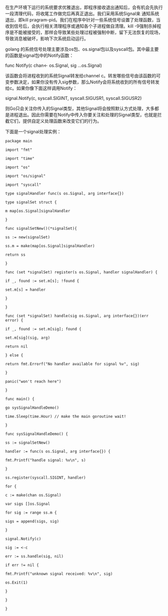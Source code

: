 在生产环境下运行的系统要求优雅退出，即程序接收退出通知后，会有机会先执行一段清理代码，将收尾工作做完后再真正退出。我们采用系统Signal来 通知系统退出，即kill pragram-pid。我们在程序中针对一些系统信号设置了处理函数，当收到信号后，会执行相关清理程序或通知各个子进程做自清理。kill -9强制杀掉程序是不能被接受的，那样会导致某些处理过程被强制中断，留下无法恢复的现场，导致消息被破坏，影响下次系统启动运行。

golang 的系统信号处理主要涉及os包、os.signal包以及syscall包。其中最主要的函数是signal包中的Notify函数：

func Notify\(c chan&lt;- os.Signal, sig …os.Signal\)

该函数会将进程收到的系统Signal转发给channel c。转发哪些信号由该函数的可变参数决定，如果你没有传入sig参数，那么Notify会将系统收到的所有信号转发给c。如果你像下面这样调用Notify：

signal.Notify\(c, syscall.SIGINT, syscall.SIGUSR1, syscall.SIGUSR2\)

则Go只会关注你传入的Signal类型，其他Signal将会按照默认方式处理，大多都是进程退出。因此你需要在Notify中传入你要关注和处理的Signal类型，也就是拦截它们，提供自定义处理函数来改变它们的行为。

下面是一个signal处理实例：

`package main`

`import "fmt"`

`import "time"`

`import "os"`

`import "os/signal"`

`import "syscall"`

`type signalHandler func(s os.Signal, arg interface{})`

`type signalSet struct {`

`m map[os.Signal]signalHandler`

`}`

`func signalSetNew()(*signalSet){`

`ss := new(signalSet)`

`ss.m = make(map[os.Signal]signalHandler)`

`return ss`

`}`

`func (set *signalSet) register(s os.Signal, handler signalHandler) {`

`if _, found := set.m[s]; !found {`

`set.m[s] = handler`

`}`

`}`

`func (set *signalSet) handle(sig os.Signal, arg interface{})(err error) {`

`if _, found := set.m[sig]; found {`

`set.m[sig](sig, arg)`

`return nil`

`} else {`

`return fmt.Errorf("No handler available for signal %v", sig)`

`}`

`panic("won't reach here")`

`}`

`func main() {`

`go sysSignalHandleDemo()`

`time.Sleep(time.Hour) // make the main goroutine wait!`

`}`

`func sysSignalHandleDemo() {`

`ss := signalSetNew()`

`handler := func(s os.Signal, arg interface{}) {`

`fmt.Printf("handle signal: %v\n", s)`

`}`

`ss.register(syscall.SIGINT, handler)`

`for {`

`c := make(chan os.Signal)`

`var sigs []os.Signal`

`for sig := range ss.m {`

`sigs = append(sigs, sig)`

`}`

`signal.Notify(c)`

`sig := <-c`

`err := ss.handle(sig, nil)`

`if err != nil {`

`fmt.Printf("unknown signal received: %v\n", sig)`

`os.Exit(1)`

`}`

`}`

`}`

